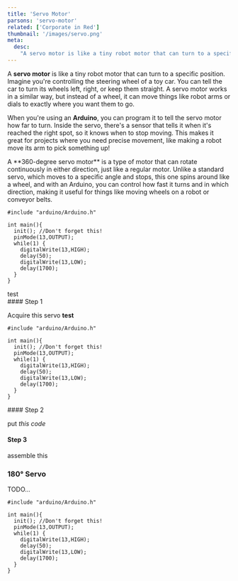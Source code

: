 ```yaml
---
title: 'Servo Motor'
parsons: 'servo-motor'
related: ['Corporate in Red']
thumbnail: '/images/servo.png'
meta:
  desc:
    "A servo motor is like a tiny robot motor that can turn to a specific position. Here's how you can program it in Arduino!"
---
```


A **servo motor** is like a tiny robot motor that can turn to a specific position. Imagine you're controlling the steering wheel of a toy car. You can tell the car to turn its wheels left, right, or keep them straight. A servo motor works in a similar way, but instead of a wheel, it can move things like robot arms or dials to exactly where you want them to go.

When you're using an **Arduino**, you can program it to tell the servo motor how far to turn. Inside the servo, there's a sensor that tells it when it's reached the right spot, so it knows when to stop moving. This makes it great for projects where you need precise movement, like making a robot move its arm to pick something up!

<collapsible title="360° Servo">
A **360-degree servo motor** is a type of motor that can rotate continuously in either direction, just like a regular motor. Unlike a standard servo, which moves to a specific angle and stops, this one spins around like a wheel, and with an Arduino, you can control how fast it turns and in which direction, making it useful for things like moving wheels on a robot or conveyor belts.

```arduino/
#include "arduino/Arduino.h"

int main(){
  init(); //Don't forget this!
  pinMode(13,OUTPUT);
  while(1) {
    digitalWrite(13,HIGH);
    delay(50);
    digitalWrite(13,LOW);
    delay(1700);
  }
}
```

<step>
<div slot="left">test</div>
#### Step 1

Acquire this servo **test**
</step>
<step>
<div slot="left">

```arduino/5-10
#include "arduino/Arduino.h"

int main(){
  init(); //Don't forget this!
  pinMode(13,OUTPUT);
  while(1) {
    digitalWrite(13,HIGH);
    delay(50);
    digitalWrite(13,LOW);
    delay(1700);
  }
}
```

</div>
#### Step 2

put *this code*
</step>
<step img="/images/servo.png">
#### Step 3

assemble this
</step>
</collapsible>

### 180° Servo

TODO...

```arduino
#include "arduino/Arduino.h"

int main(){
  init(); //Don't forget this!
  pinMode(13,OUTPUT);
  while(1) {
    digitalWrite(13,HIGH);
    delay(50);
    digitalWrite(13,LOW);
    delay(1700);
  }
}
```
<!-- The following script block includes the initialization code for the Parsons widget -->
<script>
  // Define the initial Parsons problem code.
  var initial = "const int BUTTON_PIN = 4;\n" +
                "int buttonState = 0;\n" +
                "void setup() {\\n" +
                "  Serial.begin(9600);\\n" +
                "  pinMode(LED_BUILTIN, OUTPUT);\\n" +
                "  pinMode(BUTTON_PIN, INPUT);\\n" +
                "}\n" +
                "void loop() {\n" +
                "  if (buttonState == HIGH) {\\n" +
                "    Serial.println(\"Button HIGH\");\\n" +
                "    digitalWrite(LED_BUILTIN, HIGH);\\n" +
                "  }\n" +
                "  else {\\n" +
                "    Serial.println(\"Button LOW\");\\n" +
                "    digitalWrite(LED_BUILTIN, LOW);\\n" +
                "  }\n" +
                "  delay(10);\\n" +
                "}";
</script>
